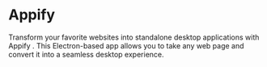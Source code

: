 # Appify
Transform your favorite websites into standalone desktop applications with Appify . This Electron-based app allows you to take any web page and convert it into a seamless desktop experience.
